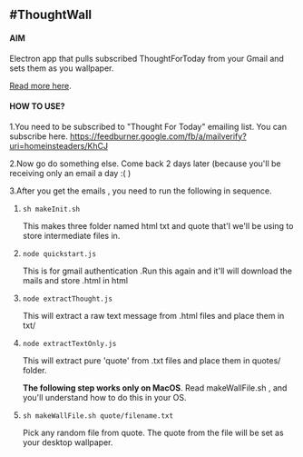 
#ThoughtWall
---
#### AIM

Electron app that pulls subscribed ThoughtForToday from your Gmail and sets them as you wallpaper.


[Read more here](https://giribhatnagar.wordpress.com/2015/09/12/daily-thought-for-today-wallpapers-for-mac/). 

#### HOW TO USE?



1.You need to be subscribed to "Thought For Today" emailing list. You can subscribe here. https://feedburner.google.com/fb/a/mailverify?uri=homeinsteaders/KhCJ<br>

2.Now go do something else. Come back 2 days later (because you'll be receiving only an email a day :( )


3.After you get the emails , you need to run the following in sequence.

1. `sh makeInit.sh` 


    This makes three folder named html txt and quote that'l we'll be using to store intermediate files in.
2. `node quickstart.js`


   This is for gmail authentication .Run this again and it'll will download the mails and store .html in html


3. `node extractThought.js`

    This will extract a raw text message from .html files and place them in txt/ <br>
4. `node extractTextOnly.js` 

     This will extract pure 'quote' from .txt files and place them in quotes/ folder.


    **The following step works only on MacOS**.
      Read makeWallFile.sh , and you'll understand how to do this in your OS.




5. `sh makeWallFile.sh quote/filename.txt`

    Pick any random file from quote. The quote from the file will be set as your desktop wallpaper.
              
